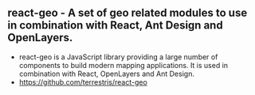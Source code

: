 ## react-geo - A set of geo related modules to use in combination with React, Ant Design and OpenLayers.
- react-geo is a JavaScript library providing a large number of components to build modern mapping applications. It is used in combination with React, OpenLayers and Ant Design.
- https://github.com/terrestris/react-geo